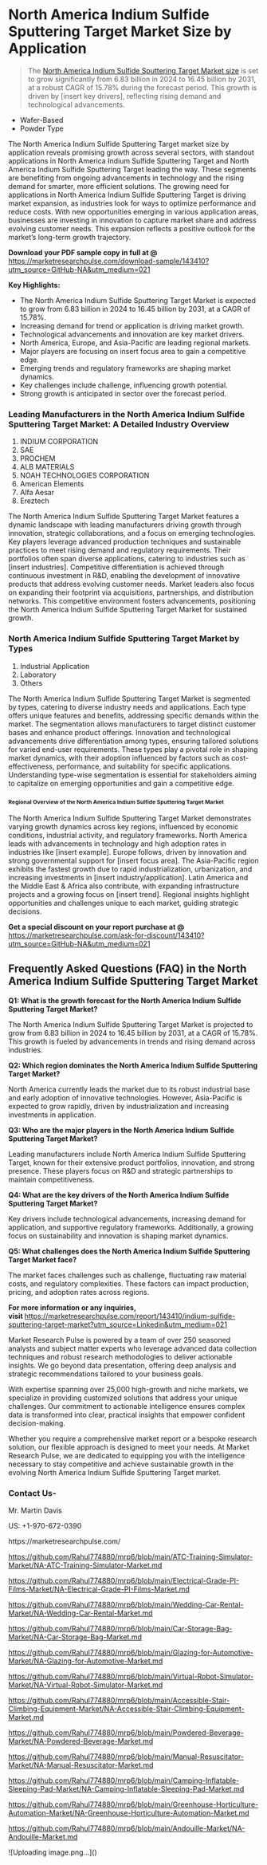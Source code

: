 <h1>North America Indium Sulfide Sputtering Target Market&nbsp;Size by Application</h1><blockquote><p>The <a href="https://marketresearchpulse.com/download-sample/143410?utm_source=GitHub-NA&amp;utm_medium=021">North America Indium Sulfide Sputtering Target Market size</a> is set to grow significantly from 6.83 billion in 2024 to 16.45 billion by 2031, at a robust CAGR of 15.78% during the forecast period. This growth is driven by [insert key drivers], reflecting rising demand and technological advancements.</p></blockquote><ul><li>Wafer-Based<li> Powder Type</li></ul><p>The North America Indium Sulfide Sputtering Target market size by application reveals promising growth across several sectors, with standout applications in North America Indium Sulfide Sputtering Target and North America Indium Sulfide Sputtering Target leading the way. These segments are benefiting from ongoing advancements in technology and the rising demand for smarter, more efficient solutions. The growing need for applications in North America Indium Sulfide Sputtering Target is driving market expansion, as industries look for ways to optimize performance and reduce costs. With new opportunities emerging in various application areas, businesses are investing in innovation to capture market share and address evolving customer needs. This expansion reflects a positive outlook for the market’s long-term growth trajectory.</p><p><strong>Download your PDF sample copy in full at @ </strong><a href="https://marketresearchpulse.com/download-sample/143410?utm_source=GitHub-NA&amp;utm_medium=021">https://marketresearchpulse.com/download-sample/143410?utm_source=GitHub-NA&amp;utm_medium=021</a></p><p><strong>Key Highlights: </strong></p><ul><li>The North America Indium Sulfide Sputtering Target Market is expected to grow from 6.83 billion in 2024 to 16.45 billion by 2031, at a CAGR of 15.78%.</li><li>Increasing demand for trend or application is driving market growth.</li><li>Technological advancements and innovation are key market drivers.</li><li>North America, Europe, and Asia-Pacific are leading regional markets.</li><li>Major players are focusing on insert focus area to gain a competitive edge.</li><li>Emerging trends and regulatory frameworks are shaping market dynamics.</li><li>Key challenges include challenge, influencing growth potential.</li><li>Strong growth is anticipated in sector over the forecast period.</li></ul><h3>Leading Manufacturers in the North America Indium Sulfide Sputtering Target Market: A Detailed Industry Overview</h3><ol><li>INDIUM CORPORATION</li><li>SAE</li><li>PROCHEM</li><li>ALB MATERIALS</li><li>NOAH TECHNOLOGIES CORPORATION</li><li>American Elements</li><li>Alfa Aesar</li><li>Ereztech</li></ol><div class="flex max-w-full flex-col flex-grow"><div class="min-h-8 text-message flex w-full flex-col items-end gap-2 whitespace-normal break-words [.text-message+&amp;]:mt-5" dir="auto" data-message-author-role="assistant" data-message-id="fd8432e4-4910-450d-b182-61b7bfb0a01f" data-message-model-slug="gpt-4o"><div class="flex w-full flex-col gap-1 empty:hidden first:pt-[3px]"><div class="markdown prose w-full break-words dark:prose-invert light"><p>The North America Indium Sulfide Sputtering Target Market features a dynamic landscape with leading manufacturers driving growth through innovation, strategic collaborations, and a focus on emerging technologies. Key players leverage advanced production techniques and sustainable practices to meet rising demand and regulatory requirements. Their portfolios often span diverse applications, catering to industries such as [insert industries]. Competitive differentiation is achieved through continuous investment in R&amp;D, enabling the development of innovative products that address evolving customer needs. Market leaders also focus on expanding their footprint via acquisitions, partnerships, and distribution networks. This competitive environment fosters advancements, positioning the North America Indium Sulfide Sputtering Target Market for sustained growth.</p></div></div></div></div><h3>North America Indium Sulfide Sputtering Target Market by Types</h3><ol><li>Industrial Application<li> Laboratory<li> Others</li></ol><div class="flex max-w-full flex-col flex-grow"><div class="min-h-8 text-message flex w-full flex-col items-end gap-2 whitespace-normal break-words [.text-message+&amp;]:mt-5" dir="auto" data-message-author-role="assistant" data-message-id="084470be-0bb7-4664-bddf-5156b4f41249" data-message-model-slug="gpt-4o-mini"><div class="flex w-full flex-col gap-1 empty:hidden first:pt-[3px]"><div class="markdown prose w-full break-words dark:prose-invert light"><p>The North America Indium Sulfide Sputtering Target Market is segmented by types, catering to diverse industry needs and applications. Each type offers unique features and benefits, addressing specific demands within the market. The segmentation allows manufacturers to target distinct customer bases and enhance product offerings. Innovation and technological advancements drive differentiation among types, ensuring tailored solutions for varied end-user requirements. These types play a pivotal role in shaping market dynamics, with their adoption influenced by factors such as cost-effectiveness, performance, and suitability for specific applications. Understanding type-wise segmentation is essential for stakeholders aiming to capitalize on emerging opportunities and gain a competitive edge.</p></div></div></div></div><h3><span style="font-size: 11px;">Regional Overview of the North America Indium Sulfide Sputtering Target Market</span></h3><div class="flex max-w-full flex-col flex-grow"><div class="min-h-8 text-message flex w-full flex-col items-end gap-2 whitespace-normal break-words [.text-message+&amp;]:mt-5" dir="auto" data-message-author-role="assistant" data-message-id="e9038762-ce64-4e30-91c9-9bd413514231" data-message-model-slug="gpt-4o-mini"><div class="flex w-full flex-col gap-1 empty:hidden first:pt-[3px]"><div class="markdown prose w-full break-words dark:prose-invert light"><p>The North America Indium Sulfide Sputtering Target Market demonstrates varying growth dynamics across key regions, influenced by economic conditions, industrial activity, and regulatory frameworks. North America leads with advancements in technology and high adoption rates in industries like [insert example]. Europe follows, driven by innovation and strong governmental support for [insert focus area]. The Asia-Pacific region exhibits the fastest growth due to rapid industrialization, urbanization, and increasing investments in [insert industry/application]. Latin America and the Middle East &amp; Africa also contribute, with expanding infrastructure projects and a growing focus on [insert trend]. Regional insights highlight opportunities and challenges unique to each market, guiding strategic decisions.</p></div></div></div></div><p><strong>Get a special discount on your report purchase at @ </strong><a href="https://marketresearchpulse.com/ask-for-discount/143410?utm_source=GitHub-NA&amp;utm_medium=021">https://marketresearchpulse.com/ask-for-discount/143410?utm_source=GitHub-NA&amp;utm_medium=021</a></p><h2>Frequently Asked Questions (FAQ) in the North America Indium Sulfide Sputtering Target Market</h2><p><strong>Q1: What is the growth forecast for the North America Indium Sulfide Sputtering Target Market?</strong></p><p>The North America Indium Sulfide Sputtering Target Market is projected to grow from 6.83 billion in 2024 to 16.45 billion by 2031, at a CAGR of 15.78%. This growth is fueled by advancements in trends and rising demand across industries.</p><p><strong>Q2: Which region dominates the North America Indium Sulfide Sputtering Target Market?</strong></p><p>North America currently leads the market due to its robust industrial base and early adoption of innovative technologies. However, Asia-Pacific is expected to grow rapidly, driven by industrialization and increasing investments in application.</p><p><strong>Q3: Who are the major players in the North America Indium Sulfide Sputtering Target Market?</strong></p><p>Leading manufacturers include North America Indium Sulfide Sputtering Target, known for their extensive product portfolios, innovation, and strong presence. These players focus on R&amp;D and strategic partnerships to maintain competitiveness.</p><p><strong>Q4: What are the key drivers of the North America Indium Sulfide Sputtering Target Market?</strong></p><p>Key drivers include technological advancements, increasing demand for application, and supportive regulatory frameworks. Additionally, a growing focus on sustainability and innovation is shaping market dynamics.</p><p><strong>Q5: What challenges does the North America Indium Sulfide Sputtering Target Market face?</strong></p><p>The market faces challenges such as challenge, fluctuating raw material costs, and regulatory complexities. These factors can impact production, pricing, and adoption rates across regions.</p><p><strong>For more information or any inquiries, visit&nbsp;</strong><a href="https://marketresearchpulse.com/report/143410/indium-sulfide-sputtering-target-market?utm_source=Linkedin&utm_medium=021">https://marketresearchpulse.com/report/143410/indium-sulfide-sputtering-target-market?utm_source=Linkedin&utm_medium=021</a></p><p>Market Research Pulse is powered by a team of over 250 seasoned analysts and subject matter experts who leverage advanced data collection techniques and robust research methodologies to deliver actionable insights. We go beyond data presentation, offering deep analysis and strategic recommendations tailored to your business goals.</p><p>With expertise spanning over 25,000 high-growth and niche markets, we specialize in providing customized solutions that address your unique challenges. Our commitment to actionable intelligence ensures complex data is transformed into clear, practical insights that empower confident decision-making.</p><p>Whether you require a comprehensive market report or a bespoke research solution, our flexible approach is designed to meet your needs. At Market Research Pulse, we are dedicated to equipping you with the intelligence necessary to stay competitive and achieve sustainable growth in the evolving North America Indium Sulfide Sputtering Target market.</p><h3><strong>Contact Us-</strong></h3><p>Mr. Martin Davis</p><p>US: +1-970-672-0390</p><p>https://marketresearchpulse.com/</p><p><a href="https://github.com/Rahul774880/mrp6/blob/main/ATC-Training-Simulator-Market/NA-ATC-Training-Simulator-Market.md">https://github.com/Rahul774880/mrp6/blob/main/ATC-Training-Simulator-Market/NA-ATC-Training-Simulator-Market.md</a></p><p><a href="https://github.com/Rahul774880/mrp6/blob/main/Electrical-Grade-PI-Films-Market/NA-Electrical-Grade-PI-Films-Market.md">https://github.com/Rahul774880/mrp6/blob/main/Electrical-Grade-PI-Films-Market/NA-Electrical-Grade-PI-Films-Market.md</a></p><p><a href="https://github.com/Rahul774880/mrp6/blob/main/Wedding-Car-Rental-Market/NA-Wedding-Car-Rental-Market.md">https://github.com/Rahul774880/mrp6/blob/main/Wedding-Car-Rental-Market/NA-Wedding-Car-Rental-Market.md</a></p><p><a href="https://github.com/Rahul774880/mrp6/blob/main/Car-Storage-Bag-Market/NA-Car-Storage-Bag-Market.md">https://github.com/Rahul774880/mrp6/blob/main/Car-Storage-Bag-Market/NA-Car-Storage-Bag-Market.md</a></p><p><a href="https://github.com/Rahul774880/mrp6/blob/main/Glazing-for-Automotive-Market/NA-Glazing-for-Automotive-Market.md">https://github.com/Rahul774880/mrp6/blob/main/Glazing-for-Automotive-Market/NA-Glazing-for-Automotive-Market.md</a></p><p><a href="https://github.com/Rahul774880/mrp6/blob/main/Virtual-Robot-Simulator-Market/NA-Virtual-Robot-Simulator-Market.md">https://github.com/Rahul774880/mrp6/blob/main/Virtual-Robot-Simulator-Market/NA-Virtual-Robot-Simulator-Market.md</a></p><p><a href="https://github.com/Rahul774880/mrp6/blob/main/Accessible-Stair-Climbing-Equipment-Market/NA-Accessible-Stair-Climbing-Equipment-Market.md">https://github.com/Rahul774880/mrp6/blob/main/Accessible-Stair-Climbing-Equipment-Market/NA-Accessible-Stair-Climbing-Equipment-Market.md</a></p><p><a href="https://github.com/Rahul774880/mrp6/blob/main/Powdered-Beverage-Market/NA-Powdered-Beverage-Market.md">https://github.com/Rahul774880/mrp6/blob/main/Powdered-Beverage-Market/NA-Powdered-Beverage-Market.md</a></p><p><a href="https://github.com/Rahul774880/mrp6/blob/main/Manual-Resuscitator-Market/NA-Manual-Resuscitator-Market.md">https://github.com/Rahul774880/mrp6/blob/main/Manual-Resuscitator-Market/NA-Manual-Resuscitator-Market.md</a></p><p><a href="https://github.com/Rahul774880/mrp6/blob/main/Camping-Inflatable-Sleeping-Pad-Market/NA-Camping-Inflatable-Sleeping-Pad-Market.md">https://github.com/Rahul774880/mrp6/blob/main/Camping-Inflatable-Sleeping-Pad-Market/NA-Camping-Inflatable-Sleeping-Pad-Market.md</a></p><p><a href="https://github.com/Rahul774880/mrp6/blob/main/Greenhouse-Horticulture-Automation-Market/NA-Greenhouse-Horticulture-Automation-Market.md">https://github.com/Rahul774880/mrp6/blob/main/Greenhouse-Horticulture-Automation-Market/NA-Greenhouse-Horticulture-Automation-Market.md</a></p><p><a href="https://github.com/Rahul774880/mrp6/blob/main/Andouille-Market/NA-Andouille-Market.md">https://github.com/Rahul774880/mrp6/blob/main/Andouille-Market/NA-Andouille-Market.md</a></p>
![Uploading image.png…]()
